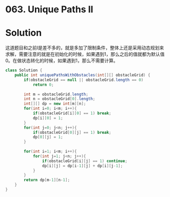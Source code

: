 # 063. Unique Paths II

# Solution

这道题目和之前I是差不多的，就是多加了限制条件，整体上还是采用动态规划来求解，需要注意的就是在初始化的时候，如果遇到1，那么之后的值就都为默认值0。在做状态转化的时候，如果遇到1，那么不需要计算。

```java
class Solution {
    public int uniquePathsWithObstacles(int[][] obstacleGrid) {
        if(obstacleGrid == null || obstacleGrid.length == 0)
            return 0;
        
        int m = obstacleGrid.length;
        int n = obstacleGrid[0].length;
        int[][] dp = new int[m][n];
        for(int i=0; i<m; i++){
            if(obstacleGrid[i][0] == 1) break;
            dp[i][0] = 1;
        }
        for(int j=0; j<n; j++){
            if(obstacleGrid[0][j] == 1) break;
            dp[0][j] = 1;
        }
        
        for(int i=1; i<m; i++){
            for(int j=1; j<n; j++){
                if(obstacleGrid[i][j] == 1) continue;
                dp[i][j] = dp[i-1][j] + dp[i][j-1];
            }
        }
        return dp[m-1][n-1];
    }
}
```

